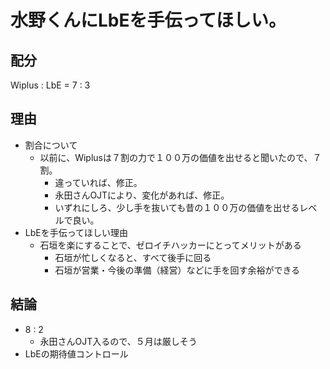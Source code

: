 # 水野くんにLbEを手伝ってほしい。

## 配分
Wiplus : LbE = 7 : 3

## 理由
- 割合について
  - 以前に、Wiplusは７割の力で１００万の価値を出せると聞いたので、７割。
    - 違っていれば、修正。
    - 永田さんOJTにより、変化があれば、修正。
    - いずれにしろ、少し手を抜いても昔の１００万の価値を出せるレベルで良い。
- LbEを手伝ってほしい理由
  - 石垣を楽にすることで、ゼロイチハッカーにとってメリットがある
    - 石垣が忙しくなると、すべて後手に回る
    - 石垣が営業・今後の準備（経営）などに手を回す余裕ができる

## 結論
- 8 : 2
  - 永田さんOJT入るので、５月は厳しそう
- LbEの期待値コントロール
